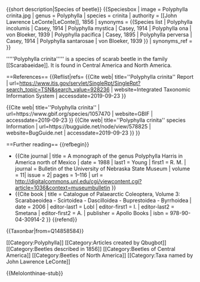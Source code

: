 {{short description|Species of beetle}}
{{Speciesbox
| image = Polyphylla crinita.jpg
| genus = Polyphylla
| species = crinita
| authority = [[John Lawrence LeConte|LeConte]], 1856
| synonyms = {{Species list
|  Polyphylla incolumis | Casey, 1914
|  Polyphylla mystica | Casey, 1914
|  Polyphylla ona | von Bloeker, 1939
|  Polyphylla pacifica | Casey, 1895
|  Polyphylla perversa | Casey, 1914
|  Polyphylla santarosae | von Bloeker, 1939
}}
| synonyms_ref = <ref name=itis/>
}}

'''''Polyphylla crinita''''' is a species of scarab beetle in the family [[Scarabaeidae]]. It is found in Central America and North America.<ref name=itis/><ref name=gbif/><ref name=buglink/>

==References==
{{Reflist|refs=
<ref name=itis>
{{Cite web| title=''Polyphylla crinita'' Report
| url=https://www.itis.gov/servlet/SingleRpt/SingleRpt?search_topic=TSN&search_value=928236
| website=Integrated Taxonomic Information System
| accessdate=2019-09-23
}}</ref>

<ref name=gbif>
{{Cite web| title=''Polyphylla crinita''
| url=https://www.gbif.org/species/1057470
| website=GBIF
| accessdate=2019-09-23
}}</ref>

<ref name=buglink>
{{Cite web| title=''Polyphylla crinita'' species Information
| url=https://bugguide.net/node/view/578825
| website=BugGuide.net
| accessdate=2019-09-23
}}</ref>
}}

==Further reading==
{{refbegin}}
* {{Cite journal
| title = A monograph of the genus Polyphylla Harris in America north of Mexico
| date = 1988
| last1 = Young | first1 = R. M.
| journal = Bulletin of the University of Nebraska State Museum
| volume = 11| issue = 2| pages = 1–116
| url = http://digitalcommons.unl.edu/cgi/viewcontent.cgi?article=1036&context=museumbulletin
}}
* {{Cite book
| title = Catalogue of Palaearctic Coleoptera, Volume 3: Scarabaeoidea - Scirtoidea - Dascilloidea - Buprestoidea - Byrrhoidea
| date = 2006
| editor-last1 = Lobl | editor-first1 = I.
| editor-last2 = Smetana | editor-first2 = A.
| publisher = Apollo Books
| isbn = 978-90-04-30914-2
}}
{{refend}}

{{Taxonbar|from=Q14858584}}

[[Category:Polyphylla]]
[[Category:Articles created by Qbugbot]]
[[Category:Beetles described in 1856]]
[[Category:Beetles of Central America]]
[[Category:Beetles of North America]]
[[Category:Taxa named by John Lawrence LeConte]]


{{Melolonthinae-stub}}

